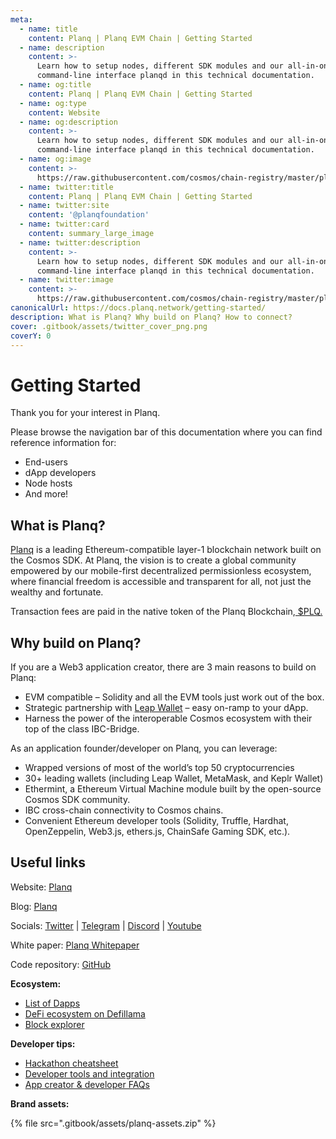 ```yaml
---
meta:
  - name: title
    content: Planq | Planq EVM Chain | Getting Started
  - name: description
    content: >-
      Learn how to setup nodes, different SDK modules and our all-in-one
      command-line interface planqd in this technical documentation.
  - name: og:title
    content: Planq | Planq EVM Chain | Getting Started
  - name: og:type
    content: Website
  - name: og:description
    content: >-
      Learn how to setup nodes, different SDK modules and our all-in-one
      command-line interface planqd in this technical documentation.
  - name: og:image
    content: >-
      https://raw.githubusercontent.com/cosmos/chain-registry/master/planq/images/planq.png
  - name: twitter:title
    content: Planq | Planq EVM Chain | Getting Started
  - name: twitter:site
    content: '@planqfoundation'
  - name: twitter:card
    content: summary_large_image
  - name: twitter:description
    content: >-
      Learn how to setup nodes, different SDK modules and our all-in-one
      command-line interface planqd in this technical documentation.
  - name: twitter:image
    content: >-
      https://raw.githubusercontent.com/cosmos/chain-registry/master/planq/images/planq.png
canonicalUrl: https://docs.planq.network/getting-started/
description: What is Planq? Why build on Planq? How to connect?
cover: .gitbook/assets/twitter_cover_png.png
coverY: 0
---
```


# Getting Started

Thank you for your interest in Planq.

Please browse the navigation bar of this documentation where you can find reference information for:

* End-users
* dApp developers
* Node hosts
* And more!

## What is Planq?

[Planq](https://planq.network/) is a leading Ethereum-compatible layer-1 blockchain network built on the Cosmos SDK. At Planq, the vision is to create a global community empowered by our mobile-first decentralized permissionless ecosystem, where financial freedom is accessible and transparent for all, not just the wealthy and fortunate.

Transaction fees are paid in the native token of the Planq Blockchain,[ $PLQ. ](https://www.coingecko.com/nl/coins/planq)

## Why build on Planq?

If you are a Web3 application creator, there are 3 main reasons to build on Planq:

* EVM compatible – Solidity and all the EVM tools just work out of the box.
* Strategic partnership with [Leap Wallet](https://www.leapwallet.io/) – easy on-ramp to your dApp.
* Harness the power of the interoperable Cosmos ecosystem with their top of the class IBC-Bridge.

As an application founder/developer on Planq, you can leverage:

* Wrapped versions of most of the world’s top 50 cryptocurrencies
* 30+ leading wallets (including Leap Wallet, MetaMask, and Keplr Wallet)
* Ethermint, a Ethereum Virtual Machine module built by the open-source Cosmos SDK community.
* IBC cross-chain connectivity to Cosmos chains.
* Convenient Ethereum developer tools (Solidity, Truffle, Hardhat, OpenZeppelin, Web3.js, ethers.js, ChainSafe Gaming SDK, etc.).

## Useful links

Website: [Planq](https://planq.network)

Blog: [Planq](https://medium.org/@planq)

Socials: [Twitter](https://twitter.com/planqfoundation) | [Telegram](https://t.me/PlanqNetwork) | [Discord](https://discord.gg/planq-network) | [Youtube](https://www.youtube.com/channel/UCUvlFgAWURU\_wECYp2GpJtw/featured)

White paper: [Planq Whitepaper](https://static.planq.network/whitepaper.pdf/)

Code repository: [GitHub](https://github.com/planq-network/planq)

**Ecosystem:**

* [List of Dapps](https://dapp.space)
* [DeFi ecosystem on Defillama](https://defillama.com/chain/Planq)
* [Block explorer](https://evm.planq.network/)

**Developer tips:**

* [Hackathon cheatsheet](for-dapp-developers/hacker-resources.md)
* [Developer tools and integration](for-dapp-developers/dev-tools-and-integrations/)
* [App creator & developer FAQs](for-dapp-developers/founder-faqs.md)

**Brand assets:**

{% file src=".gitbook/assets/planq-assets.zip" %}
